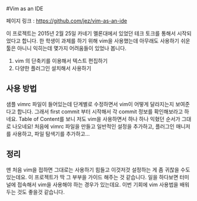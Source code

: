 #Vim as an IDE

페이지 링크 : https://github.com/jez/vim-as-an-ide

이 프로젝트는 2015년 2월 25일 카네기 멜론대에서 있었던 테크 토크를 통해서 시작되었다고 합니다.
한 학생이 과제를 하기 위해 vim을 사용했는데 아무래도 사용하기 쉬운 툴은 아니니 익히는데 몇가지 어려움들이 있었나 봅니다.

1. vim 의 단축키를 이용해서 텍스트 편집하기
2. 다양한 플러그인 설치해서 사용하기

## 사용 방법

샘플 vimrc 파일이 들어있는데 단계별로 수정하면서 vim이 어떻게 달라지는지 보여준다고 합니다.
그래서 first commit 부터 시작해서 각 commit 정보를 확인해보라고 하네요.
Table of Content를 보니 저도 vim을 사용하면서 하나 하나 익혔던 순서가 그대로 나오네요!
처음에 vimrc 파일을 만들고 일반적인 설정을 추가하고, 플러그인 매니저를 사용하고, 파일 탐색기를 추가하고...

## 정리

맨 처음 vim을 접하면 그대로는 사용하기 힘들고 이것저것 설정하는 게 좀 귀찮을 수도 있는데요.
이 프로젝트가 딱 그 부부을 가이드 해주는 것 같습니다.
일을 하다보면 터미널에 접속해서 vim을 사용해야 하는 경우가 있는데요.
이번 기회에 vim 사용법을 배워두는 것도 좋을것 같습니다.
